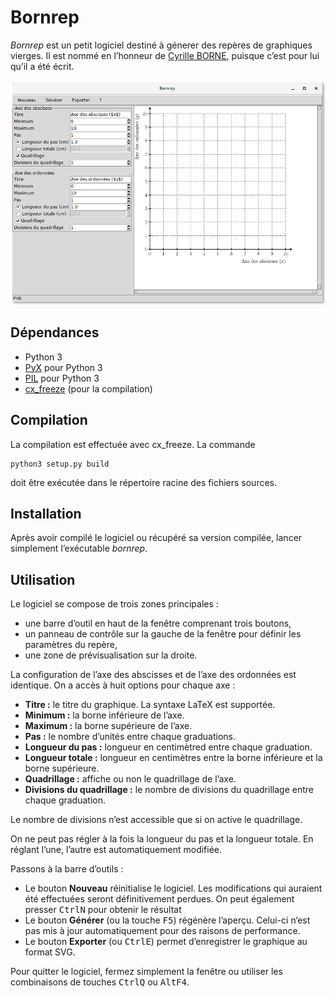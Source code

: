 Bornrep
=======

*Bornrep* est un petit logiciel destiné à génerer des repères de graphiques vierges. Il est nommé en l’honneur de [Cyrille BORNE](https://cyrille-borne.com), puisque c’est pour lui qu’il a été écrit.

![Capture d’écran](capture.png)

Dépendances
-----------

* Python 3
* [PyX](https://pypi.python.org/pypi/PyX) pour Python 3
* [PIL](https://pypi.python.org/pypi/PIL) pour Python 3
* [cx_freeze](http://cx-freeze.sourceforge.net/) (pour la compilation)

Compilation
-----------

La compilation est effectuée avec cx_freeze. La commande

    python3 setup.py build

doit être exécutée dans le répertoire racine des fichiers sources.

Installation
------------

Après avoir compilé le logiciel ou récupéré sa version compilée, lancer simplement l’exécutable *bornrep*.

Utilisation
-----------

Le logiciel se compose de trois zones principales :

* une barre d’outil en haut de la fenêtre comprenant trois boutons,
* un panneau de contrôle sur la gauche de la fenêtre pour définir les paramètres du repère,
* une zone de prévisualisation sur la droite.

La configuration de l’axe des abscisses et de l’axe des ordonnées est identique. On a accès à huit options pour chaque axe :

* **Titre :** le titre du graphique. La syntaxe LaTeX est supportée.
* **Minimum :** la borne inférieure de l’axe.
* **Maximum :** la borne supérieure de l’axe.
* **Pas :** le nombre d’unités entre chaque graduations.
* **Longueur du pas :** longueur en centimètred entre chaque graduation.
* **Longueur totale :** longueur en centimètres entre la borne inférieure et la borne supérieure.
* **Quadrillage :** affiche ou non le quadrillage de l’axe.
* **Divisions du quadrillage :** le nombre de divisions du quadrillage entre chaque graduation.

Le nombre de divisions n’est accessible que si on active le quadrillage.

On ne peut pas régler à la fois la longueur du pas et la longueur totale. En réglant l’une, l’autre est automatiquement modifiée.

Passons à la barre d’outils :

* Le bouton **Nouveau** réinitialise le logiciel. Les modifications qui auraient été effectuées seront définitivement perdues. On peut également presser <kbd>Ctrl</kbd><kbd>N</kbd> pour obtenir le résultat
* Le bouton **Générer** (ou la touche <kbd>F5</kbd>) régénère l’aperçu. Celui-ci n’est pas mis à jour automatiquement pour des raisons de performance.
* Le bouton **Exporter** (ou <kbd>Ctrl</kbd><kbd>E</kbd>) permet d’enregistrer le graphique au format SVG.

Pour quitter le logiciel, fermez simplement la fenêtre ou utiliser les combinaisons de touches <kbd>Ctrl</kbd><kbd>Q</kbd> ou <kbd>Alt</kbd><kbd>F4</kbd>.


